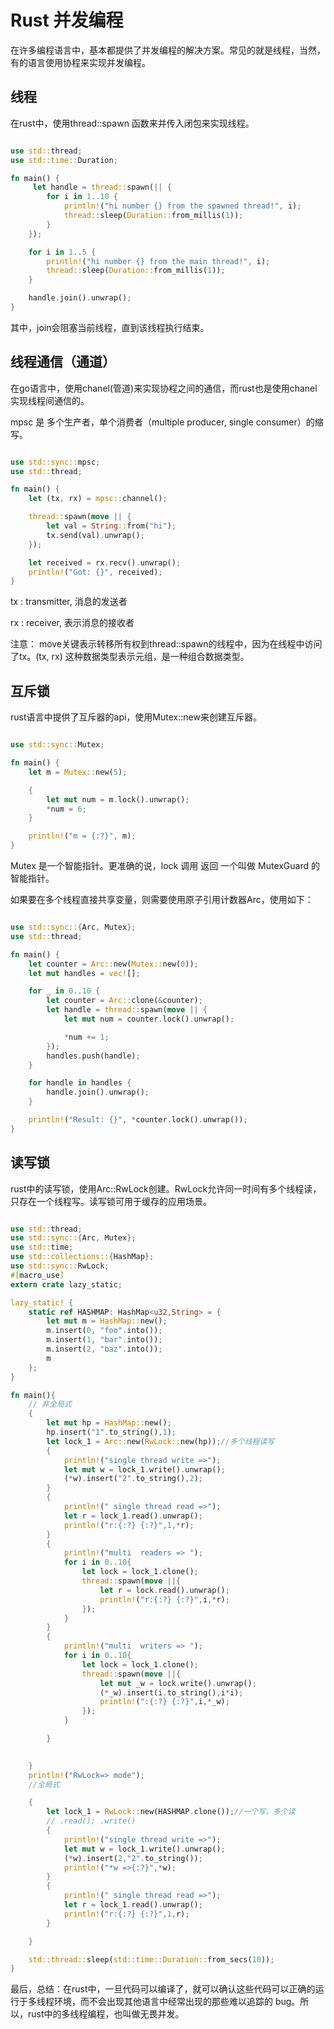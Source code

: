 # Rust 并发编程

在许多编程语言中，基本都提供了并发编程的解决方案。常见的就是线程，当然，有的语言使用协程来实现并发编程。

## 线程

在rust中，使用thread::spawn 函数来并传入闭包来实现线程。

```rust

use std::thread;
use std::time::Duration;

fn main() {
     let handle = thread::spawn(|| {
        for i in 1..10 {
            println!("hi number {} from the spawned thread!", i);
            thread::sleep(Duration::from_millis(1));
        }
    });

    for i in 1..5 {
        println!("hi number {} from the main thread!", i);
        thread::sleep(Duration::from_millis(1));
    }

    handle.join().unwrap();
}

```

其中，join会阻塞当前线程，直到该线程执行结束。


## 线程通信（通道）

在go语言中，使用chanel(管道)来实现协程之间的通信，而rust也是使用chanel实现线程间通信的。

mpsc 是 多个生产者，单个消费者（multiple producer, single consumer）的缩写。

```rust

use std::sync::mpsc;
use std::thread;

fn main() {
    let (tx, rx) = mpsc::channel();

    thread::spawn(move || {
        let val = String::from("hi");
        tx.send(val).unwrap();
    });

    let received = rx.recv().unwrap();
    println!("Got: {}", received);
}

```

tx : transmitter, 消息的发送者

rx : receiver, 表示消息的接收者

注意： move关键表示转移所有权到thread::spawn的线程中，因为在线程中访问了tx。(tx, rx) 这种数据类型表示元组，是一种组合数据类型。


## 互斥锁

rust语言中提供了互斥器的api，使用Mutex::new来创建互斥器。

```rust

use std::sync::Mutex;

fn main() {
    let m = Mutex::new(5);

    {
        let mut num = m.lock().unwrap();
        *num = 6;
    }

    println!("m = {:?}", m);
}

```

Mutex<T> 是一个智能指针。更准确的说，lock 调用 返回 一个叫做 MutexGuard 的智能指针。

如果要在多个线程直接共享变量，则需要使用原子引用计数器Arc<T>，使用如下：


```rust

use std::sync::{Arc, Mutex};
use std::thread;

fn main() {
    let counter = Arc::new(Mutex::new(0));
    let mut handles = vec![];

    for _ in 0..10 {
        let counter = Arc::clone(&counter);
        let handle = thread::spawn(move || {
            let mut num = counter.lock().unwrap();

            *num += 1;
        });
        handles.push(handle);
    }

    for handle in handles {
        handle.join().unwrap();
    }

    println!("Result: {}", *counter.lock().unwrap());
}

```

## 读写锁

rust中的读写锁，使用Arc::RwLock创建。RwLock允许同一时间有多个线程读，只存在一个线程写。读写锁可用于缓存的应用场景。

```rust

use std::thread;
use std::sync::{Arc, Mutex};
use std::time;
use std::collections::{HashMap};
use std::sync::RwLock;
#[macro_use]
extern crate lazy_static;

lazy_static! {
    static ref HASHMAP: HashMap<u32,String> = {
        let mut m = HashMap::new();
        m.insert(0, "foo".into());
        m.insert(1, "bar".into());
        m.insert(2, "baz".into());
        m
    };
}

fn main(){
    // 非全局式
    {
        let mut hp = HashMap::new();
        hp.insert("1".to_string(),1);
        let lock_1 = Arc::new(RwLock::new(hp));//多个线程读写
        {
            println!("single thread write =>");
            let mut w = lock_1.write().unwrap();
            (*w).insert("2".to_string(),2);
        }
        {
            println!(" single thread read =>");
            let r = lock_1.read().unwrap();
            println!("r:{:?} {:?}",1,*r);
        }
        {
            println!("multi  readers => ");
            for i in 0..10{
                let lock = lock_1.clone();
                thread::spawn(move ||{
                    let r = lock.read().unwrap();
                    println!("r:{:?} {:?}",i,*r);
                }); 
            } 
        }
        {
            println!("multi  writers => ");
            for i in 0..10{
                let lock = lock_1.clone();
                thread::spawn(move ||{
                    let mut _w = lock.write().unwrap();
                    (*_w).insert(i.to_string(),i*i);
                    println!(":{:?} {:?}",i,*_w);
                }); 
            } 

        }
    

    }
    println!("RwLock=> mode");
    //全局式

    {
        let lock_1 = RwLock::new(HASHMAP.clone());//一个写，多个读
        // .read(); .write()
        {
            println!("single thread write =>");
            let mut w = lock_1.write().unwrap();
            (*w).insert(2,"2".to_string());
            println!("*w =>{:?}",*w);
        }
        {
            println!(" single thread read =>");
            let r = lock_1.read().unwrap();
            println!("r:{:?} {:?}",1,r);
        }

    }

    std::thread::sleep(std::time::Duration::from_secs(10));    
}

```

最后，总结：在rust中，一旦代码可以编译了，就可以确认这些代码可以正确的运行于多线程环境，而不会出现其他语言中经常出现的那些难以追踪的 bug。所以，rust中的多线程编程，也叫做无畏并发。